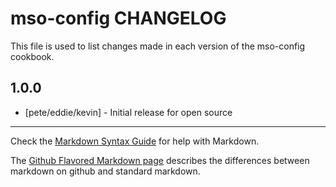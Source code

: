mso-config CHANGELOG
====================

This file is used to list changes made in each version of the mso-config cookbook.

1.0.0
-----
- [pete/eddie/kevin] - Initial release for open source

- - -
Check the [Markdown Syntax Guide](http://daringfireball.net/projects/markdown/syntax) for help with Markdown.

The [Github Flavored Markdown page](http://github.github.com/github-flavored-markdown/) describes the differences between markdown on github and standard markdown.
